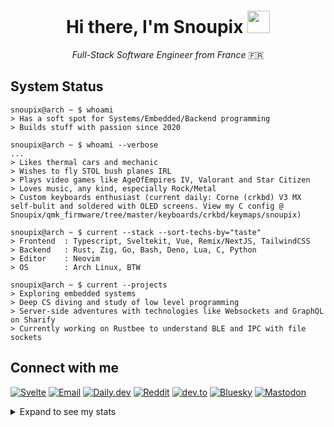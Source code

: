 <div align="center">
 <h1>
   Hi there, I'm Snoupix
   <img src="https://rustacean.net/assets/rustacean-flat-happy.svg" width="36">
 </h1>

  <p><i>Full-Stack Software Engineer from France</i> 🇫🇷</p>
</div>

## System Status
```console
snoupix@arch ~ $ whoami
> Has a soft spot for Systems/Embedded/Backend programming
> Builds stuff with passion since 2020

snoupix@arch ~ $ whoami --verbose
...
> Likes thermal cars and mechanic
> Wishes to fly STOL bush planes IRL
> Plays video games like AgeOfEmpires IV, Valorant and Star Citizen
> Loves music, any kind, especially Rock/Metal
> Custom keyboards enthusiast (current daily: Corne (crkbd) V3 MX self-bulit and soldered with OLED screens. View my C config @ Snoupix/qmk_firmware/tree/master/keyboards/crkbd/keymaps/snoupix)

snoupix@arch ~ $ current --stack --sort-techs-by="taste"
> Frontend  : Typescript, Sveltekit, Vue, Remix/NextJS, TailwindCSS
> Backend   : Rust, Zig, Go, Bash, Deno, Lua, C, Python
> Editor    : Neovim
> OS        : Arch Linux, BTW

snoupix@arch ~ $ current --projects
> Exploring embedded systems
> Deep CS diving and study of low level programming
> Server-side adventures with technologies like Websockets and GraphQL on Sharify
> Currently working on Rustbee to understand BLE and IPC with file sockets
```

## Connect with me
[![Svelte](https://img.shields.io/badge/Portfolio-black?style=for-the-badge&logo=svelte)](https://snoupix.dev)
[![Email](https://img.shields.io/badge/Email%20me-black?style=for-the-badge&logo=protonmail)](mailto:snoupix.pro@proton.me)
[![Daily.dev](https://img.shields.io/badge/Daily.dev-black?style=for-the-badge&logo=dailydotdev)](https://app.daily.dev/snoupix)
[![Reddit](https://img.shields.io/badge/Reddit-black?style=for-the-badge&logo=reddit)](https://www.reddit.com/user/Snoupix/)
[![dev.to](https://img.shields.io/badge/dev.to-black?style=for-the-badge&logo=devdotto)](https://dev.to/snoupix)
[![Bluesky](https://img.shields.io/badge/bluesky-black?style=for-the-badge&logo=bluesky)](https://bsky.app/profile/snoupix.dev)
[![Mastodon](https://img.shields.io/badge/mastodon-black?style=for-the-badge&logo=mastodon)](https://mastodon.social/@snoupix)

<details>
  <summary>Expand to see my stats</summary>
  </br>
  
  <img src="https://snoupix.dev:9000/?username=Snoupix&show_icons=true&count_private=true&include_all_commits=true&theme=aura&rank_icon=github" alt="Snoupix's private & public GitHub stats" />
  <img width="30%" src="https://snoupix.dev:9000/top-langs/?username=Snoupix&exclude_repo=lifeinvader,qmk_firmware&hide=php,html,css,lua,javascript,vue,qml&layout=compact&theme=aura" alt="Top Langs" />
  <br clear="both">

  <a target="_blank" href="https://app.daily.dev/snoupix"><img src="https://api.daily.dev/devcards/v2/AbIhwo0XOdNUVjjEu6sag.png?type=default&r=lbd" width="320" alt="Snoupix's Dev Card"/></a>
</details>
